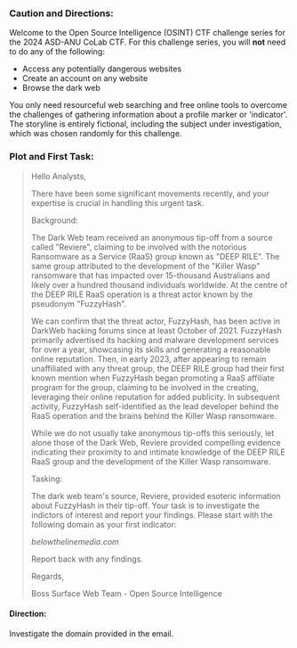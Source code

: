 ﻿### Caution and Directions:
Welcome to the Open Source Intelligence (OSINT) CTF challenge series for the 2024 ASD-ANU CoLab CTF. For this challenge series, you will **not** need to do any of the following:

-   Access any potentially dangerous websites
-   Create an account on any website
-   Browse the dark web

You only need resourceful web searching and free online tools to overcome the challenges of gathering information about a profile marker or 'indicator'. The storyline is entirely fictional, including the subject under investigation, which was chosen randomly for this challenge.

### Plot and First Task:
> Hello Analysts,
>
>There have been some significant movements recently, and your expertise is crucial in handling this urgent task.
>
>Background:
>
>The Dark Web team received an anonymous tip-off from a source called "Reviere", claiming to be involved with the notorious Ransomware as a Service (RaaS) group known as "DEEP RILE". The same group attributed to the development of the "Killer Wasp" ransomware that has impacted over 15-thousand Australians and likely over a hundred thousand individuals worldwide. At the centre of the DEEP RILE RaaS operation is a threat actor known by the pseudonym "FuzzyHash".
>
>We can confirm that the threat actor, FuzzyHash, has been active in DarkWeb hacking forums since at least October of 2021. FuzzyHash primarily advertised its hacking and malware development services for over a year, showcasing its skills and generating a reasonable online reputation. Then, in early 2023, after appearing to remain unaffiliated with any threat group, the DEEP RILE group had their first known mention when FuzzyHash began promoting a RaaS affiliate program for the group, claiming to be involved in the creating, leveraging their online reputation for added publicity. In subsequent activity, FuzzyHash self-identified as the lead developer behind the RaaS operation and the brains behind the Killer Wasp ransomware.
>
>While we do not usually take anonymous tip-offs this seriously, let alone those of the Dark Web, Reviere provided compelling evidence indicating their proximity to and intimate knowledge of the DEEP RILE RaaS group and the development of the Killer Wasp ransomware.
>
>Tasking:
>
>The dark web team's source, Reviere, provided esoteric information about FuzzyHash in their tip-off. Your task is to investigate the indictors of interest and report your findings. Please start with the following domain as your first indicator:
>
>_belowthelinemedia.com_
>
>Report back with any findings.
>
>Regards,
>
>Boss
>Surface Web Team - Open Source Intelligence

#### Direction:
Investigate the domain provided in the email.

